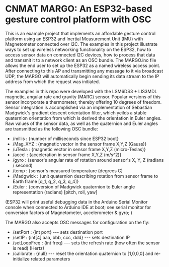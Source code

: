 # CNMAT MARGO: An ESP32-based gesture control platform with OSC

This is an example project that implements an affordable gesture control platform using an ESP32 and Inertial Measurement Unit (IMU) with Magnetometer connected over I2C.  The examples in this project illustrate ways to set up wireless networking functionality on the ESP32, how to access sensor data on connected I2C devices, how to process that data and transmit it to a network client as an OSC bundle.  The MARGO.ino file allows the end user to set up the ESP32 as a named wireless access point.  After connecting to this AP and transmitting any message to it via broadcast UDP, the MARGO will automatically begin sending its data stream to the IP address from which the request was initiated.

The examples in this repo were developed with the LSM6DS3 + LIS3MDL magnetic, angular rate and gravity (MARG) sensor.  Popular versions of this sensor incorporate a thermometer, thereby offering 10 degrees of freedom.  Sensor integration is accomplished via an implementation of Sebastian Madgwick's gradient descent orientation filter, which yeilds a stable quaternion orientation from which is derived the orientation in Euler angles.  Raw values of the sensor data, as well as the quaternion and Euler angles are transmitted as the following OSC bundle:

- /millis : {number of milliseconds since ESP32 boot}
- /Mag_XYZ : {magnetic vector in the sensor frame X,Y,Z (Gauss)} 
- /uTesla : {magnetic vector in sensor frame X,Y,Z (micro-Teslas)}
- /accel : {acceleration in sensor frame X,Y,Z (m/s^2)}
- /gyro : {sensor's angular rate of rotation around sensor's X, Y, Z (radians / second)
- /temp : {sensor's measured temperature (degrees C)
- /Madgwick : {unit quaternion describing rotation from sensor frame to Earth frame [q_1, q_2, q_3, q_4]}
- /Euler : {conversion of Madgwick quaternion to Euler angle representation (radians) [pitch, roll, yaw]

(ESP32 will print useful debugging data in the Arduino Serial Monitor console when connected to Arduino IDE at boot; see serial monitor for conversion factors of Magnetometer, accelerometer & gyro; )

The MARGO also accepts OSC messages for configuration on the fly:

- /setPort : {int port}  ---  sets destination port
- /setIP : {int[4] aaa, bbb, ccc, ddd}   --- sets destination IP
- /setLoopFreq : {int freq}   --- sets the refresh rate (how often the sensor is read) (Hertz)
- /calibrate : {null}  --- reset the orientation quaternion to [1,0,0,0] and re-initialize related parameters
